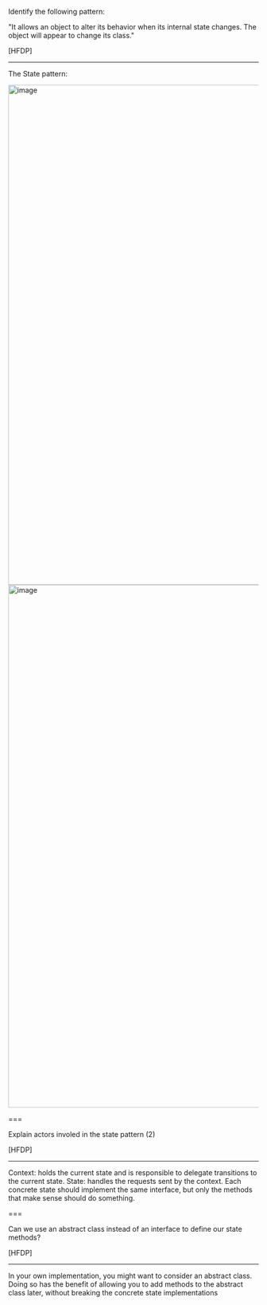 Identify the following pattern:

"It allows an object to alter its behavior
when its internal state changes. The object will appear to
change its class."

[HFDP]

---

The State pattern:

<img width="1004" alt="image" src="https://user-images.githubusercontent.com/1868409/198012288-04935534-0bbf-407d-9ae9-03a05ee1ad97.png">
<img width="1050" alt="image" src="https://user-images.githubusercontent.com/1868409/198012659-cfc898d2-6ab3-42ca-ac0d-7ad2d6970f0e.png">

===

Explain actors involed in the state pattern (2)

[HFDP]

---

Context: holds the current state and is responsible to delegate transitions to the current state.
State: handles the requests sent by the context. Each concrete state should implement the same interface, but only the methods that make sense should do something.

===

Can we use an abstract class instead of an interface to define our state methods?

[HFDP]

---

In your own implementation, you might want to consider an abstract
class. Doing so has the benefit of allowing you to add
methods to the abstract class later, without breaking the
concrete state implementations